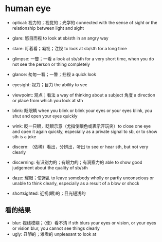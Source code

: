 # human eye

- optical: 视力的；视觉的；光学的 connected with the sense of sight or the relationship between light and sight
- glare: 怒目而视 to look at sb/sth in an angry way
- stare: 盯着看；凝视；注视 to look at sb/sth for a long time
- glimpse: 一瞥；一看 a look at sb/sth for a very short time, when you do not see the person or thing completely

- glance: 匆匆一看；一瞥；扫视 a quick look

- eyesight: 视力；目力 the ability to see
- viewpoint: 观点；看法 a way of thinking about a subject 角度 a direction or place from which you look at sth

- blink: 眨眼睛 when you blink or blink your eyes or your eyes blink, you shut and open your eyes quickly
- wink: 眨一只眼，眨眼示意（尤指使眼色或表示开玩笑）to close one eye and open it again quickly, especially as a private signal to sb, or to show sth is a joke

- discern: （依稀）看出，分辨出，听出 to see or hear sth, but not very clearly
- discerning: 有识别力的；有眼力的；有洞察力的 able to show good judgement about the quality of sb/sth

- daze: 耀眼；使迷乱 to leave somebody wholly or partly unconscious or unable to think clearly, especially as a result of a blow or shock

- shortsighted: 近视(眼)的；目光短浅的

## 看的结果

- blur: 视线模糊；（使）看不清 if sth blurs your eyes or vision, or your eyes or vision blur, you cannot see things clearly
- ugly: 丑陋的；难看的 unpleasant to look at
